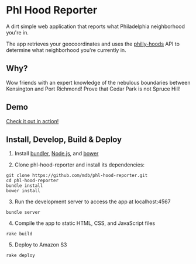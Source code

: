# Phl Hood Reporter

A dirt simple web application that reports what Philadelphia neighborhood you're in.

The app retrieves your geocoordinates and uses the [philly-hoods](https://github.com/davewalk/philly-hoods) API to determine what neighborhood you're currently in.

## Why?

Wow friends with an expert knowledge of the nebulous boundaries between Kensington and Port Richmond! Prove that Cedar Park is not Spruce Hill!

## Demo

[Check it out in action!](http://bit.ly/19dtPA1)

## Install, Develop, Build &amp; Deploy

1. Install [bundler](http://bundler.io/), [Node.js](http://nodejs.org/), and [bower](http://bower.io/)

2. Clone phl-hood-reporter and install its dependencies:

  ```
  git clone https://github.com/mdb/phl-hood-reporter.git
  cd phl-hood-reporter
  bundle install
  bower install
  ```

3. Run the development server to access the app at localhost:4567

  ```
  bundle server
  ```

4. Compile the app to static HTML, CSS, and JavaScript files

  ```
  rake build
  ```

5. Deploy to Amazon S3

  ```
  rake deploy
  ```
